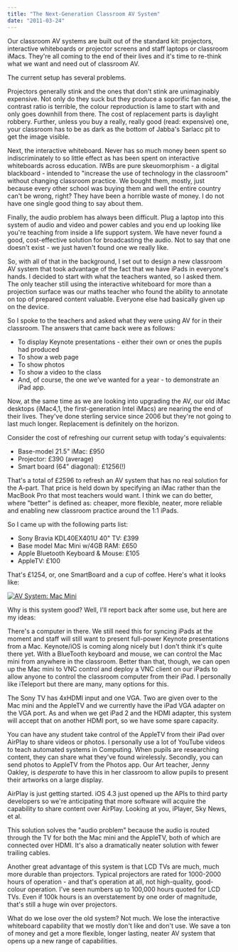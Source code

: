 ```yaml
---
title: "The Next-Generation Classroom AV System"
date: "2011-03-24"
---
```


Our classroom AV systems are built out of the standard kit: projectors, interactive whiteboards or projector screens and staff laptops or classroom iMacs. They're all coming to the end of their lives and it's time to re-think what we want and need out of classroom AV.

The current setup has several problems.

Projectors generally stink and the ones that don't stink are unimaginably expensive. Not only do they suck but they produce a soporific fan noise, the contrast ratio is terrible, the colour reproduction is lame to start with and only goes downhill from there. The cost of replacement parts is daylight robbery. Further, unless you buy a really, really good (read: expensive) one, your classroom has to be as dark as the bottom of Jabba's Sarlacc pit to get the image visible.

Next, the interactive whiteboard. Never has so much money been spent so indiscriminately to so little effect as has been spent on interactive whiteboards across education. IWBs are pure skeuomorphism - a digital blackboard - intended to "increase the use of technology in the classroom" without changing classroom practice. We bought them, mostly, just because every other school was buying them and well the entire country can't be wrong, right? They have been a horrible waste of money. I do not have one single good thing to say about them.

Finally, the audio problem has always been difficult. Plug a laptop into this system of audio and video and power cables and you end up looking like you're teaching from inside a life support system. We have never found a good, cost-effective solution for broadcasting the audio. Not to say that one doesn't exist - we just haven't found one we really like.

So, with all of that in the background, I set out to design a new classroom AV system that took advantage of the fact that we have iPads in everyone's hands. I decided to start with what the teachers wanted, so I asked them. The only teacher still using the interactive whiteboard for more than a projection surface was our maths teacher who found the ability to annotate on top of prepared content valuable. Everyone else had basically given up on the device.

So I spoke to the teachers and asked what they were using AV for in their classroom. The answers that came back were as follows:

- To display Keynote presentations - either their own or ones the pupils had produced
- To show a web page
- To show photos
- To show a video to the class
- And, of course, the one we've wanted for a year - to demonstrate an iPad app.

Now, at the same time as we are looking into upgrading the AV, our old iMac desktops (iMac4,1, the first-generation Intel iMacs) are nearing the end of their lives. They've done sterling service since 2006 but they're not going to last much longer. Replacement is definitely on the horizon.

Consider the cost of refreshing our current setup with today's equivalents:

- Base-model 21.5" iMac: £950
- Projector: £390 (average)
- Smart board (64" diagonal): £1256(!)

That's a total of £2596 to refresh an AV system that has no real solution for the A-part. That price is held down by specifying an iMac rather than the MacBook Pro that most teachers would want. I think we can do better, where "better" is defined as: cheaper, more flexible, neater, more reliable and enabling new classroom practice around the 1:1 iPads.

So I came up with the following parts list:

- Sony Bravia KDL40EX401U 40" TV: £399
- Base model Mac Mini w/4GB RAM: £650
- Apple Bluetooth Keyboard & Mouse: £105
- AppleTV: £100

That's £1254, or, one SmartBoard and a cup of coffee. Here's what it looks like:

[![AV System: Mac Mini](http://farm6.static.flickr.com/5013/5557032034_d167d65920.jpg)](http://www.flickr.com/photos/fraserspeirs/5557032034/ "AV System: Mac Mini by fraserspeirs, on Flickr")

Why is this system good? Well, I'll report back after some use, but here are my ideas:

There's a computer in there. We still need this for syncing iPads at the moment and staff will still want to present full-power Keynote presentations from a Mac. Keynote/iOS is coming along nicely but I don't think it's quite there yet. With a BlueTooth keyboard and mouse, we can control the Mac mini from anywhere in the classroom. Better than that, though, we can open up the Mac mini to VNC control and deploy a VNC client on our iPads to allow anyone to control the classroom computer from their iPad. I personally like iTeleport but there are many, many options for this.

The Sony TV has 4xHDMI input and one VGA. Two are given over to the Mac mini and the AppleTV and we currently have the iPad VGA adapter on the VGA port. As and when we get iPad 2 and the HDMI adapter, this system will accept that on another HDMI port, so we have some spare capacity.

You can have any student take control of the AppleTV from their iPad over AirPlay to share videos or photos. I personally use a lot of YouTube videos to teach automated systems in Computing. When pupils are researching content, they can share what they've found wirelessly. Secondly, you can send photos to AppleTV from the Photos app. Our Art teacher, Jenny Oakley, is _desperate_ to have this in her classroom to allow pupils to present their artworks on a large display.

AirPlay is just getting started. iOS 4.3 just opened up the APIs to third party developers so we're anticipating that more software will acquire the capability to share content over AirPlay. Looking at you, iPlayer, Sky News, et al.

This solution solves the "audio problem" because the audio is routed through the TV for both the Mac mini and the AppleTV, both of which are connected over HDMI. It's also a dramatically neater solution with fewer trailing cables.

Another great advantage of this system is that LCD TVs are much, much more durable than projectors. Typical projectors are rated for 1000-2000 hours of operation - and that's operation at all, not high-quality, good-colour operation. I've seen numbers up to 100,000 hours quoted for LCD TVs. Even if 100k hours is an overstatement by one order of magnitude, that's still a huge win over projectors.

What do we lose over the old system? Not much. We lose the interactive whiteboard capability that we mostly don't like and don't use. We save a ton of money and get a more flexible, longer lasting, neater AV system that opens up a new range of capabilities.
